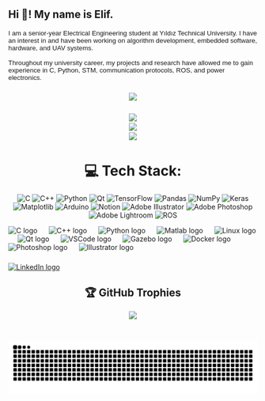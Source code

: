 <h2 align="left">Hi 👋! My name is Elif.</h2>

<p style="font-family: Helvetica, sans-serif; font-size: 10pt; text-align: left;">
I am a senior-year Electrical Engineering student at Yıldız Technical University. I have an interest in and have been working on algorithm development, embedded software, hardware, and UAV systems.
<br><br>
Throughout my university career, my projects and research have allowed me to gain experience in C, Python, STM, communication protocols, ROS, and power electronics.
</p>

###

<div align="center">
  <img src="https://media.giphy.com/media/kspVl6FzbdblOMKRmM/giphy.gif" />


###

<div align="center">

  ![](https://github-readme-stats.vercel.app/api?username=Meczup07&theme=blue-green&hide_border=false&include_all_commits=true&count_private=true)<br/>
  ![](https://github-readme-streak-stats.herokuapp.com/?user=Meczup07&theme=blue-green&hide_border=false)<br/>
  ![](https://github-readme-stats.vercel.app/api/top-langs/?username=Meczup07&theme=blue-green&hide_border=false&include_all_commits=true&count_private=true&layout=compact)
  ###


# 💻 Tech Stack:
![C](https://img.shields.io/badge/c-%2300599C.svg?style=flat&logo=c&logoColor=white) ![C++](https://img.shields.io/badge/c++-%2300599C.svg?style=flat&logo=c%2B%2B&logoColor=white) ![Python](https://img.shields.io/badge/python-3670A0?style=flat&logo=python&logoColor=ffdd54) ![Qt](https://img.shields.io/badge/Qt-%23217346.svg?style=flat&logo=Qt&logoColor=white) ![TensorFlow](https://img.shields.io/badge/TensorFlow-%23FF6F00.svg?style=flat&logo=TensorFlow&logoColor=white) ![Pandas](https://img.shields.io/badge/pandas-%23150458.svg?style=flat&logo=pandas&logoColor=white) ![NumPy](https://img.shields.io/badge/numpy-%23013243.svg?style=flat&logo=numpy&logoColor=white) ![Keras](https://img.shields.io/badge/Keras-%23D00000.svg?style=flat&logo=Keras&logoColor=white) ![Matplotlib](https://img.shields.io/badge/Matplotlib-%23ffffff.svg?style=flat&logo=Matplotlib&logoColor=black) ![Arduino](https://img.shields.io/badge/-Arduino-00979D?style=flat&logo=Arduino&logoColor=white) ![Notion](https://img.shields.io/badge/Notion-%23000000.svg?style=flat&logo=notion&logoColor=white) ![Adobe Illustrator](https://img.shields.io/badge/adobe%20illustrator-%23FF9A00.svg?style=flat&logo=adobe%20illustrator&logoColor=white) ![Adobe Photoshop](https://img.shields.io/badge/adobe%20photoshop-%2331A8FF.svg?style=flat&logo=adobe%20photoshop&logoColor=white) ![Adobe Lightroom](https://img.shields.io/badge/Adobe%20Lightroom-31A8FF.svg?style=flat&logo=Adobe%20Lightroom&logoColor=white) ![ROS](https://img.shields.io/badge/ros-%230A0FF9.svg?style=flat&logo=ros&logoColor=white)

<div align="left">
  <img src="https://cdn.jsdelivr.net/gh/devicons/devicon/icons/c/c-original.svg" height="40" alt="C logo" />
  <img width="15" />
  <img src="https://cdn.jsdelivr.net/gh/devicons/devicon/icons/cplusplus/cplusplus-original.svg" height="40" alt="C++ logo" />
  <img width="15" />
  <img src="https://cdn.jsdelivr.net/gh/devicons/devicon/icons/python/python-original.svg" height="40" alt="Python logo" />
  <img width="15" />
  <img src="https://cdn.jsdelivr.net/gh/devicons/devicon/icons/matlab/matlab-original.svg" height="40" alt="Matlab logo" />
  <img width="15" />
  <img src="https://cdn.jsdelivr.net/gh/devicons/devicon/icons/linux/linux-original.svg" height="40" alt="Linux logo" />
  <img width="15" />
  <img src="https://cdn.jsdelivr.net/gh/devicons/devicon/icons/qt/qt-original.svg" height="40" alt="Qt logo" />
  <img width="15" />
  <img src="https://cdn.jsdelivr.net/gh/devicons/devicon/icons/vscode/vscode-original.svg" height="40" alt="VSCode logo" />
  <img width="15" />
  <img src="https://cdn.jsdelivr.net/gh/devicons/devicon/icons/gazebo/gazebo-original.svg" height="40" alt="Gazebo logo" />
  <img width="15" />
  <img src="https://cdn.jsdelivr.net/gh/devicons/devicon/icons/docker/docker-original.svg" height="40" alt="Docker logo" />
  <img width="15" />
  <img src="https://cdn.jsdelivr.net/gh/devicons/devicon/icons/photoshop/photoshop-plain.svg" height="40" alt="Photoshop logo" />
  <img width="15" />
  <img src="https://cdn.jsdelivr.net/gh/devicons/devicon/icons/illustrator/illustrator-plain.svg" height="40" alt="Illustrator logo" />
</div>

###

<div align="left" style="margin-top: 20px;">
  <a href="https://www.linkedin.com/in/elifyücel" target="_blank">
    <img src="https://img.shields.io/static/v1?message=LinkedIn&logo=linkedin&label=&color=0077B5&logoColor=white&labelColor=&style=for-the-badge" height="35" alt="LinkedIn logo" />
  </a>
</div>

## 🏆 GitHub Trophies
![](https://github-profile-trophy.vercel.app/?username=Meczup07&theme=tokyonight&no-frame=false&no-bg=true&margin-w=4)

###
<br clear="both">

<img src="https://raw.githubusercontent.com/Meczup07/Meczup07/output/snake.svg" alt="Snake animation" />
